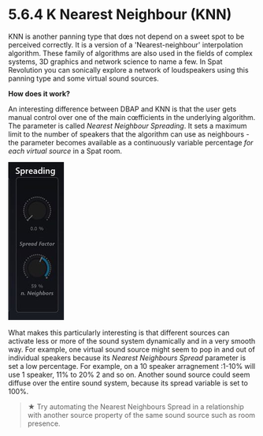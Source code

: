 # 5.6.4 K Nearest Neighbour (KNN)

KNN is another panning type that dœs not depend on a sweet spot to be perceived correctly. It is a version of a 'Nearest-neighbour' interpolation algorithm.
These family of algorithms are also used in the fields of complex systems, 3D
graphics and network science to name a few. In Spat Revolution you can sonically
explore a network of loudspeakers using this panning type and some virtual sound
sources.

**How does it work?**

An interesting difference between DBAP and KNN is that the user gets manual control over one of the main cœfficients in the underlying algorithm. The parameter is
called _Nearest Neighbour Spreading_. It sets a maximum limit to the number of
speakers that the algorithm can use as neighbours - the parameter becomes available as a continuously variable percentage _for each virtual source_ in a Spat room.

![](../../include/SpatRevolution_UserGuide_-064.jpg)

What makes this particularly interesting is that different sources can activate less or
more of the sound system dynamically and in a very smooth way. For example, one
virtual sound source might seem to pop in and out of individual speakers because
its _Nearest Neighbours Spread_ parameter is set a low percentage. For example, on
a 10 speaker arragnement :1-10% will use 1 speaker, 11% to 20% 2 and so on. Another sound source could seem diffuse over the entire sound system, because its
spread variable is set to 100%.

> ★ Try automating the Nearest Neighbours Spread in a relationship with
another source property of the same sound source such as room presence.
